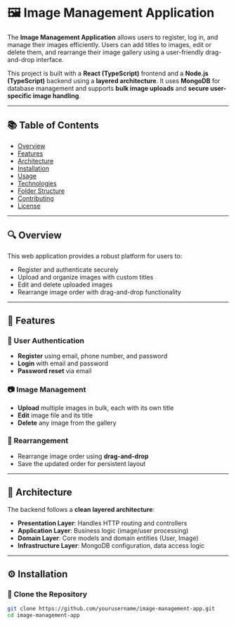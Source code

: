 # 🖼️ Image Management Application

The **Image Management Application** allows users to register, log in, and manage their images efficiently. Users can add titles to images, edit or delete them, and rearrange their image gallery using a user-friendly drag-and-drop interface.

This project is built with a **React (TypeScript)** frontend and a **Node.js (TypeScript)** backend using a **layered architecture**. It uses **MongoDB** for database management and supports **bulk image uploads** and **secure user-specific image handling**.

---

## 📚 Table of Contents

- [Overview](#-overview)
- [Features](#-features)
- [Architecture](#-architecture)
- [Installation](#-installation)
- [Usage](#-usage)
- [Technologies](#-technologies)
- [Folder Structure](#-folder-structure)
- [Contributing](#-contributing)
- [License](#-license)

---

## 🔍 Overview

This web application provides a robust platform for users to:

- Register and authenticate securely
- Upload and organize images with custom titles
- Edit and delete uploaded images
- Rearrange image order with drag-and-drop functionality

---

## 🚀 Features

### 👤 User Authentication
- **Register** using email, phone number, and password
- **Login** with email and password
- **Password reset** via email

### 📷 Image Management
- **Upload** multiple images in bulk, each with its own title
- **Edit** image file and its title
- **Delete** any image from the gallery

### 🧩 Rearrangement
- Rearrange image order using **drag-and-drop**
- Save the updated order for persistent layout

---

## 🧱 Architecture

The backend follows a **clean layered architecture**:

- **Presentation Layer**: Handles HTTP routing and controllers
- **Application Layer**: Business logic (image/user processing)
- **Domain Layer**: Core models and domain entities (User, Image)
- **Infrastructure Layer**: MongoDB configuration, data access logic

---

## ⚙️ Installation

### 🧩 Clone the Repository

```bash
git clone https://github.com/yourusername/image-management-app.git
cd image-management-app
